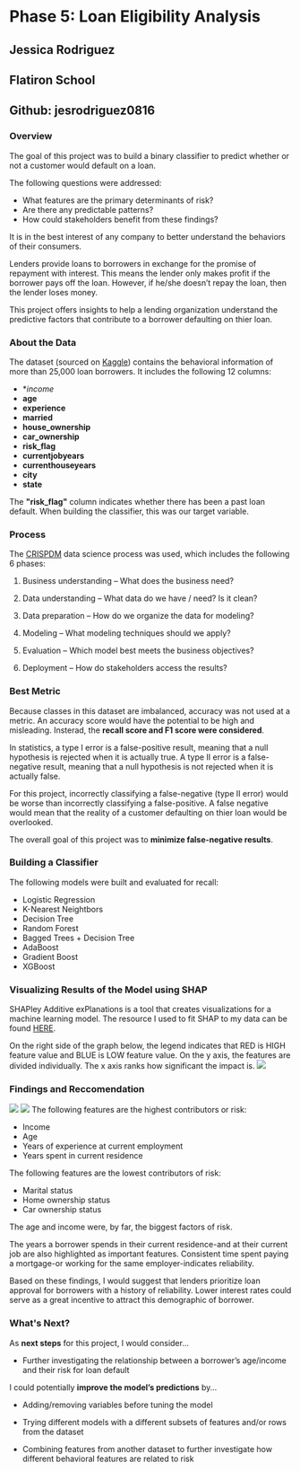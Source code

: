 # Phase 5: Loan Eligibility Analysis

## Jessica Rodriguez
## Flatiron School
## Github: jesrodriguez0816

### Overview

The goal of this project was to build a binary classifier to predict whether or not a customer would default on a loan.

The following questions were addressed:

* What features are the primary determinants of risk?
* Are there any predictable patterns?
* How could stakeholders benefit from these findings?

It is in the best interest of any company to better understand the behaviors of their consumers.

Lenders provide loans to borrowers in exchange for the promise of repayment with interest. This means the lender only makes profit if the borrower pays off the loan. However, if he/she doesn’t repay the loan, then the lender loses money.

This project offers insights to help a lending organization understand the predictive factors that contribute to a borrower defaulting on thier loan.

### About the Data

The dataset (sourced on [Kaggle](https://www.kaggle.com/datasets/subhamjain/loan-prediction-based-on-customer-behavior/code?select=Training+Data.csv)) contains the behavioral information of more than 25,000 loan borrowers. It includes the following 12 columns:

* **income*
* **age**
* **experience**
* **married**
* **house_ownership**
* **car_ownership**
* **risk_flag**
* **currentjobyears**
* **currenthouseyears**
* **city**
* **state**

The **"risk_flag"** column indicates whether there has been a past loan default. When building the classifier, this was our target variable.

### Process

The [CRISPDM](https://www.datascience-pm.com/crisp-dm-2/) data science process was used, which includes the following 6 phases: 
1. Business understanding – What does the business need?

2. Data understanding – What data do we have / need? Is it clean?

3. Data preparation – How do we organize the data for modeling?

4. Modeling – What modeling techniques should we apply?

5. Evaluation – Which model best meets the business objectives?

6. Deployment – How do stakeholders access the results?

### Best Metric

Because classes in this dataset are imbalanced, accuracy was not used at a metric. An accuracy score would have the potential to be high and misleading. Insterad, the **recall score and F1 score were considered**.

In statistics, a type I error is a false-positive result, meaning that a null hypothesis is rejected when it is actually true. A type II error is a false-negative result, meaning that a null hypothesis is not rejected when it is actually false.

For this project, incorrectly classifying a false-negative (type II error) would be worse than incorrectly classifying a false-positive. A false negative would mean that the reality of a customer defaulting on thier loan would be overlooked.

The overall goal of this project was to **minimize false-negative results**.

### Building a Classifier

The following models were built and evaluated for recall:
* Logistic Regression
* K-Nearest Neightbors
* Decision Tree
* Random Forest
* Bagged Trees + Decision Tree
* AdaBoost
* Gradient Boost
* XGBoost

### Visualizing Results of the Model using SHAP

SHAPley Additive exPlanations is a tool that creates visualizations for a machine learning model. The resource I used to fit SHAP to my data can be found [HERE](https://towardsdatascience.com/explain-any-models-with-the-shap-values-use-the-kernelexplainer-79de9464897a).

On the right side of the graph below, the legend indicates that RED is HIGH feature value and BLUE is LOW feature value. On the y axis, the features are divided individually. The x axis ranks how significant the impact is.
![](Loan_Eligibility_Prediction/images/8733F4A3-4F88-4BF5-8357-140B4B62D195_4_5005_c.jpeg)

### Findings and Reccomendation

![](Loan_Eligibility_Prediction/images/96E00E73-585F-4F3A-8CCE-71151F39032F_4_5005_c.jpeg)
![](Loan_Eligibility_Prediction/images/515C315D-1B8A-4869-BA29-5E6FB9BA1D64_4_5005_c.jpeg)
The following features are the highest contributors or risk:
* Income
* Age
* Years of experience at current employment
* Years spent in current residence

The following features are the lowest contributors of risk:
* Marital status
* Home ownership status
* Car ownership status

The age and income were, by far, the biggest factors of risk. 

The years a borrower spends in their current residence-and at their current job are also highlighted as important features. Consistent time spent paying a mortgage-or working for the same employer-indicates reliability.

Based on these findings, I would suggest that lenders prioritize loan approval for borrowers with a history of reliability. Lower interest rates could serve as a great incentive to attract this demographic of borrower.


### What's Next?

As **next steps** for this project, I would consider…

* Further investigating the relationship between a borrower’s age/income and their risk for loan  default

I could potentially **improve the model’s predictions** by…

* Adding/removing variables before tuning the model

* Trying different models with a different subsets of features and/or rows from the dataset

* Combining features from another dataset to further investigate how different behavioral features are related to risk

